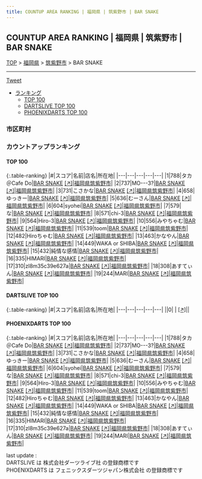 ```yaml
---
title: COUNTUP AREA RANKING | 福岡県 | 筑紫野市 | BAR SNAKE
---
```

## COUNTUP AREA RANKING | 福岡県 | 筑紫野市 | BAR SNAKE

[TOP](/darts/rank/) > [福岡県](/darts/rank/福岡県/) > [筑紫野市](/darts/rank/福岡県/筑紫野市/) > BAR SNAKE

___

<a href="https://twitter.com/share?ref_src=twsrc%5Etfw" data-text="COUNTUP AREA RANKING | 福岡県筑紫野市BAR SNAKE" class="twitter-share-button" data-hashtags="DARTSLIVE,PHOENIXDARTS,darts,ダーツ" data-show-count="false">Tweet</a>

* [ランキング](#カウントアップランキング)
    * [TOP 100](#top-100)
    * [DARTSLIVE TOP 100](#dartslive-top-100)
    * [PHOENIXDARTS TOP 100](#phoenixdarts-top-100)

### 市区町村

<ul>

</ul>

### カウントアップランキング

#### TOP 100



{:.table-ranking}
|#|スコア|名前|店名|所在地|
|---|---|---|---|---|
|1|788|<span class="rank-name-pd">タカ＠Cafe Do</span>|<a href="/darts/rank/shops/85534.html">BAR SNAKE</a> <a href="https://vs.phoenixdarts.com/jp/shop/shopDetailInfo/s_85534?s_seq=85534">[↗]</a>|<a href="/darts/rank/福岡県/筑紫野市">福岡県筑紫野市</a>|
|2|737|<span class="rank-name-pd">MO---3?</span>|<a href="/darts/rank/shops/85534.html">BAR SNAKE</a> <a href="https://vs.phoenixdarts.com/jp/shop/shopDetailInfo/s_85534?s_seq=85534">[↗]</a>|<a href="/darts/rank/福岡県/筑紫野市">福岡県筑紫野市</a>|
|3|731|<span class="rank-name-pd">こさかな</span>|<a href="/darts/rank/shops/85534.html">BAR SNAKE</a> <a href="https://vs.phoenixdarts.com/jp/shop/shopDetailInfo/s_85534?s_seq=85534">[↗]</a>|<a href="/darts/rank/福岡県/筑紫野市">福岡県筑紫野市</a>|
|4|658|<span class="rank-name-pd">ゆっきー</span>|<a href="/darts/rank/shops/85534.html">BAR SNAKE</a> <a href="https://vs.phoenixdarts.com/jp/shop/shopDetailInfo/s_85534?s_seq=85534">[↗]</a>|<a href="/darts/rank/福岡県/筑紫野市">福岡県筑紫野市</a>|
|5|636|<span class="rank-name-pd">むーさん</span>|<a href="/darts/rank/shops/85534.html">BAR SNAKE</a> <a href="https://vs.phoenixdarts.com/jp/shop/shopDetailInfo/s_85534?s_seq=85534">[↗]</a>|<a href="/darts/rank/福岡県/筑紫野市">福岡県筑紫野市</a>|
|6|604|<span class="rank-name-pd">syohei</span>|<a href="/darts/rank/shops/85534.html">BAR SNAKE</a> <a href="https://vs.phoenixdarts.com/jp/shop/shopDetailInfo/s_85534?s_seq=85534">[↗]</a>|<a href="/darts/rank/福岡県/筑紫野市">福岡県筑紫野市</a>|
|7|579|<span class="rank-name-pd">な</span>|<a href="/darts/rank/shops/85534.html">BAR SNAKE</a> <a href="https://vs.phoenixdarts.com/jp/shop/shopDetailInfo/s_85534?s_seq=85534">[↗]</a>|<a href="/darts/rank/福岡県/筑紫野市">福岡県筑紫野市</a>|
|8|571|<span class="rank-name-pd">chi-3</span>|<a href="/darts/rank/shops/85534.html">BAR SNAKE</a> <a href="https://vs.phoenixdarts.com/jp/shop/shopDetailInfo/s_85534?s_seq=85534">[↗]</a>|<a href="/darts/rank/福岡県/筑紫野市">福岡県筑紫野市</a>|
|9|564|<span class="rank-name-pd">Hiro-3</span>|<a href="/darts/rank/shops/85534.html">BAR SNAKE</a> <a href="https://vs.phoenixdarts.com/jp/shop/shopDetailInfo/s_85534?s_seq=85534">[↗]</a>|<a href="/darts/rank/福岡県/筑紫野市">福岡県筑紫野市</a>|
|10|556|<span class="rank-name-pd">みやちゃむ</span>|<a href="/darts/rank/shops/85534.html">BAR SNAKE</a> <a href="https://vs.phoenixdarts.com/jp/shop/shopDetailInfo/s_85534?s_seq=85534">[↗]</a>|<a href="/darts/rank/福岡県/筑紫野市">福岡県筑紫野市</a>|
|11|539|<span class="rank-name-pd">toom</span>|<a href="/darts/rank/shops/85534.html">BAR SNAKE</a> <a href="https://vs.phoenixdarts.com/jp/shop/shopDetailInfo/s_85534?s_seq=85534">[↗]</a>|<a href="/darts/rank/福岡県/筑紫野市">福岡県筑紫野市</a>|
|12|482|<span class="rank-name-pd">Hiroちゃむ</span>|<a href="/darts/rank/shops/85534.html">BAR SNAKE</a> <a href="https://vs.phoenixdarts.com/jp/shop/shopDetailInfo/s_85534?s_seq=85534">[↗]</a>|<a href="/darts/rank/福岡県/筑紫野市">福岡県筑紫野市</a>|
|13|463|<span class="rank-name-pd">かなやん</span>|<a href="/darts/rank/shops/85534.html">BAR SNAKE</a> <a href="https://vs.phoenixdarts.com/jp/shop/shopDetailInfo/s_85534?s_seq=85534">[↗]</a>|<a href="/darts/rank/福岡県/筑紫野市">福岡県筑紫野市</a>|
|14|449|<span class="rank-name-pd">WAKA or SHIBA</span>|<a href="/darts/rank/shops/85534.html">BAR SNAKE</a> <a href="https://vs.phoenixdarts.com/jp/shop/shopDetailInfo/s_85534?s_seq=85534">[↗]</a>|<a href="/darts/rank/福岡県/筑紫野市">福岡県筑紫野市</a>|
|15|432|<span class="rank-name-pd">純情な感情</span>|<a href="/darts/rank/shops/85534.html">BAR SNAKE</a> <a href="https://vs.phoenixdarts.com/jp/shop/shopDetailInfo/s_85534?s_seq=85534">[↗]</a>|<a href="/darts/rank/福岡県/筑紫野市">福岡県筑紫野市</a>|
|16|335|<span class="rank-name-pd">HIMARI</span>|<a href="/darts/rank/shops/85534.html">BAR SNAKE</a> <a href="https://vs.phoenixdarts.com/jp/shop/shopDetailInfo/s_85534?s_seq=85534">[↗]</a>|<a href="/darts/rank/福岡県/筑紫野市">福岡県筑紫野市</a>|
|17|310|<span class="rank-name-pd">zl8m35c39e627a</span>|<a href="/darts/rank/shops/85534.html">BAR SNAKE</a> <a href="https://vs.phoenixdarts.com/jp/shop/shopDetailInfo/s_85534?s_seq=85534">[↗]</a>|<a href="/darts/rank/福岡県/筑紫野市">福岡県筑紫野市</a>|
|18|308|<span class="rank-name-pd">あすてぃん</span>|<a href="/darts/rank/shops/85534.html">BAR SNAKE</a> <a href="https://vs.phoenixdarts.com/jp/shop/shopDetailInfo/s_85534?s_seq=85534">[↗]</a>|<a href="/darts/rank/福岡県/筑紫野市">福岡県筑紫野市</a>|
|19|244|<span class="rank-name-pd">MARI</span>|<a href="/darts/rank/shops/85534.html">BAR SNAKE</a> <a href="https://vs.phoenixdarts.com/jp/shop/shopDetailInfo/s_85534?s_seq=85534">[↗]</a>|<a href="/darts/rank/福岡県/筑紫野市">福岡県筑紫野市</a>|


#### DARTSLIVE TOP 100



{:.table-ranking}
|#|スコア|名前|店名|所在地|
|---|---|---|---|---|
||0|<span class="rank-name-dl"> </span>|<a href="/darts/rank/shops/.html"></a> <a href="">[↗]</a>|<a href="/darts/rank//"></a>|


#### PHOENIXDARTS TOP 100



{:.table-ranking}
|#|スコア|名前|店名|所在地|
|---|---|---|---|---|
|1|788|<span class="rank-name-pd">タカ＠Cafe Do</span>|<a href="/darts/rank/shops/85534.html">BAR SNAKE</a> <a href="https://vs.phoenixdarts.com/jp/shop/shopDetailInfo/s_85534?s_seq=85534">[↗]</a>|<a href="/darts/rank/福岡県/筑紫野市">福岡県筑紫野市</a>|
|2|737|<span class="rank-name-pd">MO---3?</span>|<a href="/darts/rank/shops/85534.html">BAR SNAKE</a> <a href="https://vs.phoenixdarts.com/jp/shop/shopDetailInfo/s_85534?s_seq=85534">[↗]</a>|<a href="/darts/rank/福岡県/筑紫野市">福岡県筑紫野市</a>|
|3|731|<span class="rank-name-pd">こさかな</span>|<a href="/darts/rank/shops/85534.html">BAR SNAKE</a> <a href="https://vs.phoenixdarts.com/jp/shop/shopDetailInfo/s_85534?s_seq=85534">[↗]</a>|<a href="/darts/rank/福岡県/筑紫野市">福岡県筑紫野市</a>|
|4|658|<span class="rank-name-pd">ゆっきー</span>|<a href="/darts/rank/shops/85534.html">BAR SNAKE</a> <a href="https://vs.phoenixdarts.com/jp/shop/shopDetailInfo/s_85534?s_seq=85534">[↗]</a>|<a href="/darts/rank/福岡県/筑紫野市">福岡県筑紫野市</a>|
|5|636|<span class="rank-name-pd">むーさん</span>|<a href="/darts/rank/shops/85534.html">BAR SNAKE</a> <a href="https://vs.phoenixdarts.com/jp/shop/shopDetailInfo/s_85534?s_seq=85534">[↗]</a>|<a href="/darts/rank/福岡県/筑紫野市">福岡県筑紫野市</a>|
|6|604|<span class="rank-name-pd">syohei</span>|<a href="/darts/rank/shops/85534.html">BAR SNAKE</a> <a href="https://vs.phoenixdarts.com/jp/shop/shopDetailInfo/s_85534?s_seq=85534">[↗]</a>|<a href="/darts/rank/福岡県/筑紫野市">福岡県筑紫野市</a>|
|7|579|<span class="rank-name-pd">な</span>|<a href="/darts/rank/shops/85534.html">BAR SNAKE</a> <a href="https://vs.phoenixdarts.com/jp/shop/shopDetailInfo/s_85534?s_seq=85534">[↗]</a>|<a href="/darts/rank/福岡県/筑紫野市">福岡県筑紫野市</a>|
|8|571|<span class="rank-name-pd">chi-3</span>|<a href="/darts/rank/shops/85534.html">BAR SNAKE</a> <a href="https://vs.phoenixdarts.com/jp/shop/shopDetailInfo/s_85534?s_seq=85534">[↗]</a>|<a href="/darts/rank/福岡県/筑紫野市">福岡県筑紫野市</a>|
|9|564|<span class="rank-name-pd">Hiro-3</span>|<a href="/darts/rank/shops/85534.html">BAR SNAKE</a> <a href="https://vs.phoenixdarts.com/jp/shop/shopDetailInfo/s_85534?s_seq=85534">[↗]</a>|<a href="/darts/rank/福岡県/筑紫野市">福岡県筑紫野市</a>|
|10|556|<span class="rank-name-pd">みやちゃむ</span>|<a href="/darts/rank/shops/85534.html">BAR SNAKE</a> <a href="https://vs.phoenixdarts.com/jp/shop/shopDetailInfo/s_85534?s_seq=85534">[↗]</a>|<a href="/darts/rank/福岡県/筑紫野市">福岡県筑紫野市</a>|
|11|539|<span class="rank-name-pd">toom</span>|<a href="/darts/rank/shops/85534.html">BAR SNAKE</a> <a href="https://vs.phoenixdarts.com/jp/shop/shopDetailInfo/s_85534?s_seq=85534">[↗]</a>|<a href="/darts/rank/福岡県/筑紫野市">福岡県筑紫野市</a>|
|12|482|<span class="rank-name-pd">Hiroちゃむ</span>|<a href="/darts/rank/shops/85534.html">BAR SNAKE</a> <a href="https://vs.phoenixdarts.com/jp/shop/shopDetailInfo/s_85534?s_seq=85534">[↗]</a>|<a href="/darts/rank/福岡県/筑紫野市">福岡県筑紫野市</a>|
|13|463|<span class="rank-name-pd">かなやん</span>|<a href="/darts/rank/shops/85534.html">BAR SNAKE</a> <a href="https://vs.phoenixdarts.com/jp/shop/shopDetailInfo/s_85534?s_seq=85534">[↗]</a>|<a href="/darts/rank/福岡県/筑紫野市">福岡県筑紫野市</a>|
|14|449|<span class="rank-name-pd">WAKA or SHIBA</span>|<a href="/darts/rank/shops/85534.html">BAR SNAKE</a> <a href="https://vs.phoenixdarts.com/jp/shop/shopDetailInfo/s_85534?s_seq=85534">[↗]</a>|<a href="/darts/rank/福岡県/筑紫野市">福岡県筑紫野市</a>|
|15|432|<span class="rank-name-pd">純情な感情</span>|<a href="/darts/rank/shops/85534.html">BAR SNAKE</a> <a href="https://vs.phoenixdarts.com/jp/shop/shopDetailInfo/s_85534?s_seq=85534">[↗]</a>|<a href="/darts/rank/福岡県/筑紫野市">福岡県筑紫野市</a>|
|16|335|<span class="rank-name-pd">HIMARI</span>|<a href="/darts/rank/shops/85534.html">BAR SNAKE</a> <a href="https://vs.phoenixdarts.com/jp/shop/shopDetailInfo/s_85534?s_seq=85534">[↗]</a>|<a href="/darts/rank/福岡県/筑紫野市">福岡県筑紫野市</a>|
|17|310|<span class="rank-name-pd">zl8m35c39e627a</span>|<a href="/darts/rank/shops/85534.html">BAR SNAKE</a> <a href="https://vs.phoenixdarts.com/jp/shop/shopDetailInfo/s_85534?s_seq=85534">[↗]</a>|<a href="/darts/rank/福岡県/筑紫野市">福岡県筑紫野市</a>|
|18|308|<span class="rank-name-pd">あすてぃん</span>|<a href="/darts/rank/shops/85534.html">BAR SNAKE</a> <a href="https://vs.phoenixdarts.com/jp/shop/shopDetailInfo/s_85534?s_seq=85534">[↗]</a>|<a href="/darts/rank/福岡県/筑紫野市">福岡県筑紫野市</a>|
|19|244|<span class="rank-name-pd">MARI</span>|<a href="/darts/rank/shops/85534.html">BAR SNAKE</a> <a href="https://vs.phoenixdarts.com/jp/shop/shopDetailInfo/s_85534?s_seq=85534">[↗]</a>|<a href="/darts/rank/福岡県/筑紫野市">福岡県筑紫野市</a>|


<div class="footer border-top border-gray-light mt-5 pt-3 text-right text-gray">
    last update : <span style="font-weight: italic" id="foot_last_modified"></span><br />
    DARTSLIVE は 株式会社ダーツライブ社 の登録商標です<br />
    PHOENIXDARTS は フェニックスダーツジャパン株式会社 の登録商標です<br />
</div>

<script src="https://cdnjs.cloudflare.com/ajax/libs/jquery.tablesorter/2.31.3/js/jquery.tablesorter.min.js" integrity="sha512-qzgd5cYSZcosqpzpn7zF2ZId8f/8CHmFKZ8j7mU4OUXTNRd5g+ZHBPsgKEwoqxCtdQvExE5LprwwPAgoicguNg==" crossorigin="anonymous" referrerpolicy="no-referrer"></script>
<link rel="stylesheet" href="https://cdnjs.cloudflare.com/ajax/libs/jquery.tablesorter/2.31.3/css/theme.default.min.css" integrity="sha512-wghhOJkjQX0Lh3NSWvNKeZ0ZpNn+SPVXX1Qyc9OCaogADktxrBiBdKGDoqVUOyhStvMBmJQ8ZdMHiR3wuEq8+w==" crossorigin="anonymous" referrerpolicy="no-referrer" />
<script>
$(function() {
    $(".table-ranking").tablesorter({sortList:[[0, 0]]});
    $("#foot_last_modified").text(formatDate(new Date(document.lastModified), 'yyyy-MM-dd HH:mm:ss'));
});
</script>

<script async src="https://platform.twitter.com/widgets.js" charset="utf-8"></script>